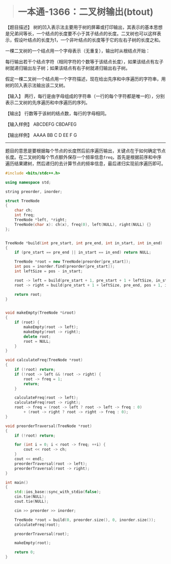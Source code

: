 > # 一本通-1366：二叉树输出(btout)

【题目描述】
树的凹入表示法主要用于树的屏幕或打印输出，其表示的基本思想是兄弟间等长，一个结点的长度要不小于其子结点的长度。二叉树也可以这样表示，假设叶结点的长度为1，一个非叶结点的长度等于它的左右子树的长度之和。

一棵二叉树的一个结点用一个字母表示（无重复），输出时从根结点开始：

每行输出若干个结点字符（相同字符的个数等于该结点长度），如果该结点有左子树就递归输出左子树；如果该结点有右子树就递归输出右子树。

假定一棵二叉树一个结点用一个字符描述，现在给出先序和中序遍历的字符串，用树的凹入表示法输出该二叉树。

【输入】
两行，每行是由字母组成的字符串（一行的每个字符都是唯一的），分别表示二叉树的先序遍历和中序遍历的序列。

【输出】
行数等于该树的结点数，每行的字母相同。

【输入样例】
ABCDEFG
CBDAFEG

【输出样例】
AAAA
BB
C
D
EE
F
G

-----

题目的意思是要根据每个节点的长度然后前序遍历输出，关键点在于如何确定节点长度。在二叉树的每个节点额外保存一个频率信息`freq`，首先是根据前序和中序遍历结果建树，然后递归的去计算节点的频率信息，最后递归实现前序遍历即可。

```c++
#include <bits/stdc++.h>

using namespace std;

string preorder, inorder;

struct TreeNode
{
	char ch;
	int freq;
	TreeNode *left, *right;
	TreeNode(char x): ch(x), freq(0), left(NULL), right(NULL) {}
};


TreeNode *build(int pre_start, int pre_end, int in_start, int in_end)
{
	if (pre_start == pre_end || in_start == in_end) return NULL;

	TreeNode *root = new TreeNode(preorder[pre_start]);
	int pos = inorder.find(preorder[pre_start]);
	int leftSize = pos - in_start;

	root -> left = build(pre_start + 1, pre_start + 1 + leftSize, in_start, pos);
	root -> right = build(pre_start + 1 + leftSize, pre_end, pos + 1, in_end);

	return root;
}


void makeEmpty(TreeNode *&root)
{
	if (root) {
		makeEmpty(root -> left);
		makeEmpty(root -> right);
		delete root;
		root = NULL;
	}
}

void calculateFreq(TreeNode *root)
{
	if (!root) return;
	if (!root -> left && !root -> right) {
		root -> freq = 1;
		return;
	}

	calculateFreq(root -> left); 
	calculateFreq(root -> right);
	root -> freq = (root -> left ? root -> left -> freq : 0) 
		+ (root -> right ? root -> right -> freq : 0);
}

void preorderTraversal(TreeNode *root)
{
	if (!root) return;

	for (int i = 0; i < root -> freq; ++i) {
		cout << root -> ch;
	}
	cout << endl;
	preorderTraversal(root -> left);
	preorderTraversal(root -> right);
}

int main()
{
	std::ios_base::sync_with_stdio(false);
	cin.tie(NULL);
	cout.tie(NULL);

	cin >> preorder >> inorder;

	TreeNode *root = build(0, preorder.size(), 0, inorder.size());
	calculateFreq(root);

	preorderTraversal(root);

	makeEmpty(root);

	return 0;
}
```

